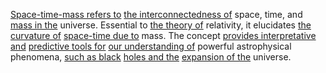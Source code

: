 
[Space-time-mass refers to](1/2/3/2/.Space-Time-Mass) [the interconnectedness of](1/1/3/1/2/3/3/.Interconnectedness) space, time, and [mass in the](1/3/1/1/2/2/1/_Matter-Forces) universe. Essential to [the theory of](1/3/1/3/3/1/.Origin%20Theories) relativity, it elucidates [the curvature of](1/1/3/1/1/3/2/3/2/3/.Curvature) [space-time due to](1/2/3/.Space-Time) mass. The concept [provides interpretative and](2/2/3/2/2/2/.Understanding%20and%20Explanation) [predictive tools for](2/2/3/1/2/3/.Prediction) [our understanding of](2/2/3/2/2/2/.Understanding%20and%20Explanation) powerful astrophysical phenomena, [such as black](3/1/1/2/3/3/3/3/1/.White%20Balance) [holes and the](3/1/3/1/2/1/1/3/.Tunnels) [expansion of the](1/1/3/1/3/2/3/.Expansion) universe.

